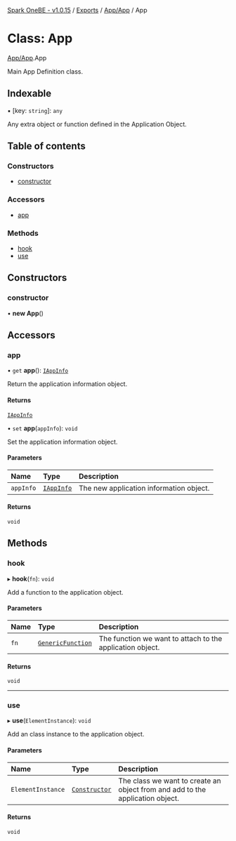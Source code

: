 [Spark OneBE - v1.0.15](../README.md) / [Exports](../modules.md) / [App/App](../modules/App_App.md) / App

# Class: App

[App/App](../modules/App_App.md).App

Main App Definition class.

## Indexable

▪ [key: `string`]: `any`

Any extra object or function defined in the Application Object.

## Table of contents

### Constructors

- [constructor](App_App.App.md#constructor)

### Accessors

- [app](App_App.App.md#app)

### Methods

- [hook](App_App.App.md#hook)
- [use](App_App.App.md#use)

## Constructors

### constructor

• **new App**()

## Accessors

### app

• `get` **app**(): [`IAppInfo`](../interfaces/App_IAppInfo.IAppInfo.md)

Return the application information object.

#### Returns

[`IAppInfo`](../interfaces/App_IAppInfo.IAppInfo.md)

• `set` **app**(`appInfo`): `void`

Set the application information object.

#### Parameters

| Name | Type | Description |
| :------ | :------ | :------ |
| `appInfo` | [`IAppInfo`](../interfaces/App_IAppInfo.IAppInfo.md) | The new application information object. |

#### Returns

`void`

## Methods

### hook

▸ **hook**(`fn`): `void`

Add a function to the application object.

#### Parameters

| Name | Type | Description |
| :------ | :------ | :------ |
| `fn` | [`GenericFunction`](../modules/App_App.md#genericfunction) | The function we want to attach to the application object. |

#### Returns

`void`

___

### use

▸ **use**(`ElementInstance`): `void`

Add an class instance to the application object.

#### Parameters

| Name | Type | Description |
| :------ | :------ | :------ |
| `ElementInstance` | [`Constructor`](../modules/Router_RouteTypes.md#constructor) | The class we want to create an object from and add to the application object. |

#### Returns

`void`
